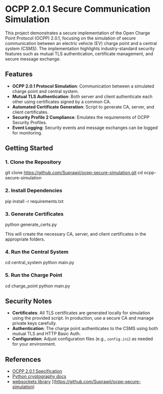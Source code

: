 # OCPP 2.0.1 Secure Communication Simulation

This project demonstrates a secure implementation of the Open Charge Point Protocol (OCPP) 2.0.1, focusing on the simulation of secure communication between an electric vehicle (EV) charge point and a central system (CSMS). The implementation highlights industry-standard security features such as mutual TLS authentication, certificate management, and secure message exchange.


## Features

- **OCPP 2.0.1 Protocol Simulation**: Communication between a simulated charge point and central system.
- **Mutual TLS Authentication**: Both server and client authenticate each other using certificates signed by a common CA.
- **Automated Certificate Generation**: Script to generate CA, server, and client certificates.
- **Security Profile 2 Compliance**: Emulates the requirements of OCPP Security Profiles.
- **Event Logging**: Security events and message exchanges can be logged for monitoring.



## Getting Started

### 1. Clone the Repository

git clone https://github.com/Suprawii/ocpp-secure-simulation.git
cd ocpp-secure-simulation

### 2. Install Dependencies

pip install -r requirements.txt

### 3. Generate Certificates

python generate_certs.py

This will create the necessary CA, server, and client certificates in the appropriate folders.

### 4. Run the Central System

cd central_system
python main.py

### 5. Run the Charge Point


cd charge_point
python main.py


## Security Notes

- **Certificates**: All TLS certificates are generated locally for simulation using the provided script. In production, use a secure CA and manage private keys carefully.
- **Authentication**: The charge point authenticates to the CSMS using both mutual TLS and HTTP Basic Auth.
- **Configuration**: Adjust configuration files (e.g., `config.ini`) as needed for your environment.


## References

- [OCPP 2.0.1 Specification](https://www.openchargealliance.org/protocols/ocpp-201/)
- [Python cryptography docs](https://cryptography.io/en/latest/)
- [websockets library](https://websockets.readthedocs.io/en/stable/)
](https://github.com/Suprawii/ocpp-secure-simulation)
